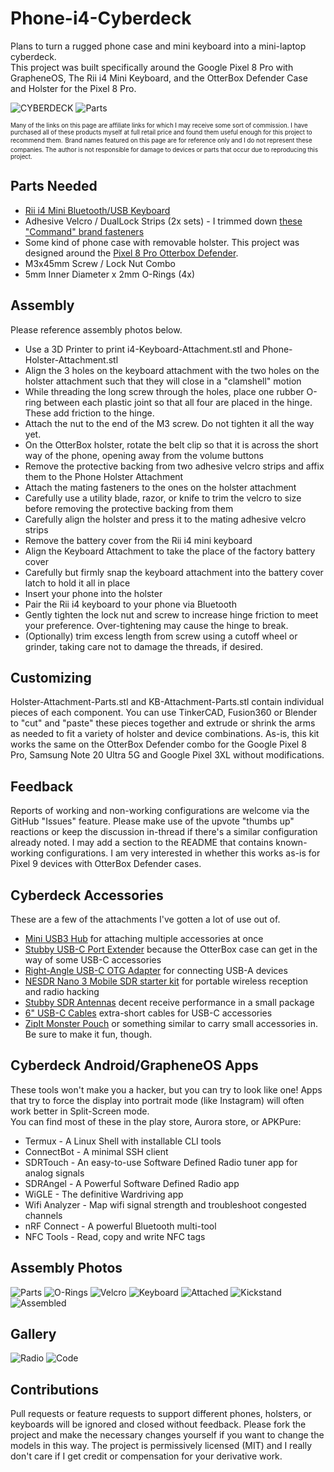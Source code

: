 # Phone-i4-Cyberdeck
Plans to turn a rugged phone case and mini keyboard into a mini-laptop cyberdeck.  
This project was built specifically around the Google Pixel 8 Pro with GrapheneOS, The Rii i4 Mini Keyboard, and the OtterBox Defender Case and Holster for the Pixel 8 Pro.  

![CYBERDECK](https://github.com/n0xa/Phone-i4-Cyberdeck/blob/main/Gallery/cyberdeck.gif) ![Parts](https://github.com/n0xa/Phone-i4-Cyberdeck/blob/main/Gallery/cyberdeck-parts.png)


<sup><sub>Many of the links on this page are affiliate links for which I may receive some sort of commission. I have purchased all of these products myself at full retail price and found them useful enough for this project to recommend them.</sub></sup>
<sup><sub>Brand names featured on this page are for reference only and I do not represent these companies. The author is not responsible for damage to devices or parts that occur due to reproducing this project.</sub></sup>

## Parts Needed
* [Rii i4 Mini Bluetooth/USB Keyboard](https://amzn.to/3PZNBvq)
* Adhesive Velcro / DualLock Strips (2x sets) - I trimmed down [these "Command" brand fasteners](https://amzn.to/3WIxfeq)
* Some kind of phone case with removable holster. This project was designed around the [Pixel 8 Pro Otterbox Defender](https://amzn.to/3CG1lsb).
* M3x45mm Screw / Lock Nut Combo 
* 5mm Inner Diameter x 2mm O-Rings (4x)

## Assembly
Please reference assembly photos below.
* Use a 3D Printer to print i4-Keyboard-Attachment.stl and Phone-Holster-Attachment.stl
* Align the 3 holes on the keyboard attachment with the two holes on the holster attachment such that they will close in a "clamshell" motion
* While threading the long screw through the holes, place one rubber O-ring between each plastic joint so that all four are placed in the hinge. These add friction to the hinge.
* Attach the nut to the end of the M3 screw. Do not tighten it all the way yet.
* On the OtterBox holster, rotate the belt clip so that it is across the short way of the phone, opening away from the volume buttons
* Remove the protective backing from two adhesive velcro strips and affix them to the Phone Holster Attachment
* Attach the mating fasteners to the ones on the holster attachment
* Carefully use a utility blade, razor, or knife to trim the velcro to size before removing the protective backing from them
* Carefully align the holster and press it to the mating adhesive velcro strips
* Remove the battery cover from the Rii i4 mini keyboard
* Align the Keyboard Attachment to take the place of the factory battery cover
* Carefully but firmly snap the keyboard attachment into the battery cover latch to hold it all in place
* Insert your phone into the holster
* Pair the Rii i4 keyboard to your phone via Bluetooth
* Gently tighten the lock nut and screw to increase hinge friction to meet your preference. Over-tightening may cause the hinge to break. 
* (Optionally) trim excess length from screw using a cutoff wheel or grinder, taking care not to damage the threads, if desired. 

## Customizing
Holster-Attachment-Parts.stl and KB-Attachment-Parts.stl contain individual pieces of each component. You can use TinkerCAD, Fusion360 or Blender to "cut" and "paste" these pieces together and extrude or shrink the arms as needed to fit a variety of holster and device combinations. As-is, this kit works the same on the OtterBox Defender combo for the Google Pixel 8 Pro, Samsung Note 20 Ultra 5G and Google Pixel 3XL without modifications.

## Feedback
Reports of working and non-working configurations are welcome via the GitHub "Issues" feature. Please make use of the upvote "thumbs up" reactions or keep the discussion in-thread if there's a similar configuration already noted. I may add a section to the README that contains known-working configurations. I am very interested in whether this works as-is for Pixel 9 devices with OtterBox Defender cases.

## Cyberdeck Accessories 
These are a few of the attachments I've gotten a lot of use out of. 
* [Mini USB3 Hub](https://amzn.to/4hJ93R9) for attaching multiple accessories at once
* [Stubby USB-C Port Extender](https://amzn.to/4hA9q0q) because the OtterBox case can get in the way of some USB-C accessories
* [Right-Angle USB-C OTG Adapter](https://amzn.to/3CFg3jd) for connecting USB-A devices
* [NESDR Nano 3 Mobile SDR starter kit](https://amzn.to/40YXcc6) for portable wireless reception and radio hacking
* [Stubby SDR Antennas](https://amzn.to/412WSsM) decent receive performance in a small package
* [6" USB-C Cables](https://amzn.to/40ZhX7D) extra-short cables for USB-C accessories
* [ZipIt Monster Pouch](https://amzn.to/411hAtj) or something similar to carry small accessories in. Be sure to make it fun, though.

## Cyberdeck Android/GrapheneOS Apps
These tools won't make you a hacker, but you can try to look like one! Apps that try to force the display into portrait mode (like Instagram) will often work better in Split-Screen mode.  
You can find most of these in the play store, Aurora store, or APKPure:
* Termux - A Linux Shell with installable CLI tools 
* ConnectBot - A minimal SSH client
* SDRTouch - An easy-to-use Software Defined Radio tuner app for analog signals
* SDRAngel - A Powerful Software Defined Radio app
* WiGLE - The definitive Wardriving app
* Wifi Analyzer - Map wifi signal strength and troubleshoot congested channels
* nRF Connect - A powerful Bluetooth multi-tool
* NFC Tools - Read, copy and write NFC tags

## Assembly Photos
![Parts](https://github.com/n0xa/Phone-i4-Cyberdeck/blob/main/Assembly/1.jpg)
![O-Rings](https://github.com/n0xa/Phone-i4-Cyberdeck/blob/main/Assembly/2.jpg)
![Velcro](https://github.com/n0xa/Phone-i4-Cyberdeck/blob/main/Assembly/3.jpg)
![Keyboard](https://github.com/n0xa/Phone-i4-Cyberdeck/blob/main/Assembly/4.jpg)
![Attached](https://github.com/n0xa/Phone-i4-Cyberdeck/blob/main/Assembly/5.jpg)
![Kickstand](https://github.com/n0xa/Phone-i4-Cyberdeck/blob/main/Assembly/6.jpg)
![Assembled](https://github.com/n0xa/Phone-i4-Cyberdeck/blob/main/Assembly/7.jpg)

## Gallery
![Radio](https://github.com/n0xa/Phone-i4-Cyberdeck/blob/main/Gallery/1.jpg)
![Code](https://github.com/n0xa/Phone-i4-Cyberdeck/blob/main/Gallery/2.jpg)

## Contributions
Pull requests or feature requests to support different phones, holsters, or keyboards will be ignored and closed without feedback. Please fork the project and make the necessary changes yourself if you want to change the models in this way. The project is permissively licensed (MIT) and I really don't care if I get credit or compensation for your derivative work.